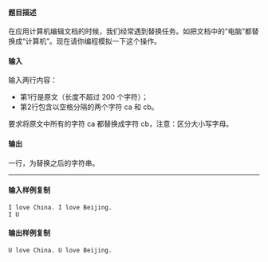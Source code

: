 #### 题目描述

在应用计算机编辑文档的时候，我们经常遇到替换任务。如把文档中的“电脑”都替换成“计算机”。现在请你编程模拟一下这个操作。

#### 输入

输入两行内容：

-   第1行是原文（长度不超过 200 个字符）；
-   第2行包含以空格分隔的两个字符 ca 和 cb。

要求将原文中所有的字符 ca 都替换成字符 cb，注意：区分大小写字母。

#### 输出

一行，为替换之后的字符串。

___

#### 输入样例复制

```
I love China. I love Beijing.
I U
```

#### 输出样例复制

```
U love China. U love Beijing.
```
